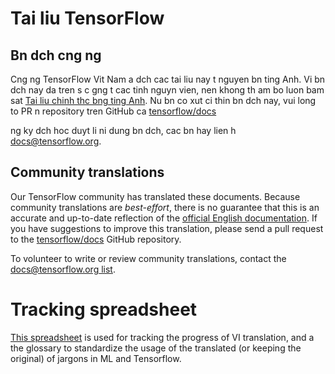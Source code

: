 # Tai liu TensorFlow

## Bn dch cng ng

Cng ng TensorFlow Vit Nam a dch cac tai liu nay t nguyen bn ting Anh.
Vi bn dch nay da tren s c gng t cac tinh nguyn vien,
nen khong th am bo luon bam sat
[Tai liu chinh thc bng ting Anh](https://www.tensorflow.org/?hl=en).
Nu bn co  xut  ci thin bn dch nay, vui long to PR n repository tren GitHub ca
[tensorflow/docs](https://github.com/tensorflow/docs)

 ng ky dch hoc duyt li ni dung bn dch, cac bn hay lien h 
[docs@tensorflow.org](https://groups.google.com/a/tensorflow.org/forum/#!forum/docs).

## Community translations

Our TensorFlow community has translated these documents. Because community
translations are *best-effort*, there is no guarantee that this is an accurate
and up-to-date reflection of the
[official English documentation](https://www.tensorflow.org/?hl=en). 
If you have suggestions to improve this translation, please send a pull request 
to the [tensorflow/docs](https://github.com/tensorflow/docs) GitHub repository. 

To volunteer to write or review community translations, contact the
[docs@tensorflow.org list](https://groups.google.com/a/tensorflow.org/forum/#!forum/docs).

# Tracking spreadsheet

[This spreadsheet](https://docs.google.com/spreadsheets/d/1Qr104JJEJluj2Hg0kFuY74MhAXMYjDWVyVztZstwdzU/edit?usp=sharing)
is used for tracking the progress of VI translation,
and a the glossary to standardize the usage of the translated
(or keeping the original) of jargons in ML and Tensorflow.
